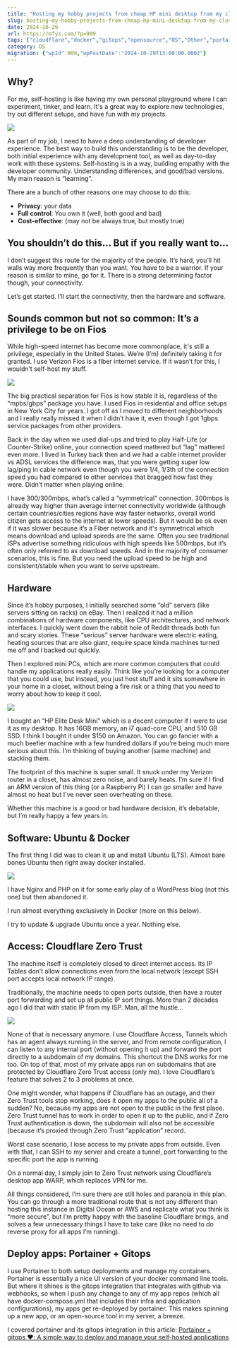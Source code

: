 ```yaml
---
title: "Hosting my hobby projects from cheap HP mini desktop from my closet (Verizon Fios)"
slug: hosting-my-hobby-projects-from-cheap-hp-mini-desktop-from-my-closet-verizon-fios
date: 2024-10-29
url: https://mfyz.com/?p=909
tags: ["cloudflare","docker","gitops","opensource","OS","Other","portainer","selfhost","tunnel","zerotrust"]
category: OS
migration: {"wpId":909,"wpPostDate":"2024-10-29T13:00:00.000Z"}
---
```


## Why?

For me, self-hosting is like having my own personal playground where I can experiment, tinker, and learn. It's a great way to explore new technologies, try out different setups, and have fun with my projects.

![](/images/archive/en/2024/09/1-1600x914.webp)

As part of my job, I need to have a deep understanding of developer experience. The best way to build this understanding is to be the developer, both initial experience with any development tool, as well as day-to-day work with these systems. Self-hosting is in a way, building empathy with the developer community. Understanding differences, and good/bad versions. My main reason is “learning”.

There are a bunch of other reasons one may choose to do this:

*   **Privacy**: your data
*   **Full control**: You own it (well, both good and bad)
*   **Cost-effective**: (may not be always true, but mostly true)

## You shouldn’t do this… But if you really want to…

I don’t suggest this route for the majority of the people. It’s hard, you’ll hit walls way more frequently than you want. You have to be a warrior. If your reason is similar to mine, go for it. There is a strong determining factor though, your connectivity.

Let’s get started. I’ll start the connectivity, then the hardware and software.

## Sounds common but not so common: It’s a privilege to be on Fios

While high-speed internet has become more commonplace, it's still a privilege, especially in the United States. We’re (I’m) definitely taking it for granted. I use Verizon Fios is a fiber internet service. If it wasn’t for this, I wouldn’t self-host my stuff.

![](/images/archive/en/2024/09/2-1600x914.webp)

The big practical separation for Fios is how stable it is, regardless of the “mpbs/gbps” package you have. I used Fios in residential and office setups in New York City for years. I got off as I moved to different neighborhoods and I really really missed it when I didn’t have it, even though I got 1gbps service packages from other providers.

Back in the day when we used dial-ups and tried to play Half-Life (or Counter-Strike) online, your connection speed mattered but “lag” mattered even more. I lived in Turkey back then and we had a cable internet provider vs ADSL services the difference was, that you were getting super low lag/ping in cable network even though you were 1/4, 1/3th of the connection speed you had compared to other services that bragged how fast they were. Didn’t matter when playing online.

I have 300/300mbps, what’s called a “symmetrical” connection. 300mbps is already way higher than average internet connectivity worldwide (although certain countries/cities regions have way faster networks, overall world citizen gets access to the internet at lower speeds). But it would be ok even if it was slower because it’s a Fiber network and it's symmetrical which means download and upload speeds are the same. Often you see traditional ISPs advertise something ridiculous with high speeds like 500mbps, but it’s often only referred to as download speeds. And in the majority of consumer scenarios, this is fine. But you need the upload speed to be high and consistent/stable when you want to serve upstream.

## Hardware

Since it’s hobby purposes, I initially searched some “old” servers (like servers sitting on racks) on eBay. Then I realized it had a million combinations of hardware components, like CPU architectures, and network interfaces. I quickly went down the rabbit hole of Reddit threads both fun and scary stories. These “serious” server hardware were electric eating, heating sources that are also giant, require space kinda machines turned me off and I backed out quickly.

Then I explored mini PCs, which are more common computers that could handle my applications really easily. Think like you’re looking for a computer that you could use, but instead, you just host stuff and it sits somewhere in your home in a closet, without being a fire risk or a thing that you need to worry about how to keep it cool.

![](/images/archive/en/2024/09/3-1-1600x654.jpg)

I bought an “HP Elite Desk Mini” which is a decent computer if I were to use it as my desktop. It has 16GB memory, an i7 quad-core CPU, and 510 GB SSD. I think I bought it under $150 on Amazon. You can go fancier with a much beefier machine with a few hundred dollars if you’re being much more serious about this. I’m thinking of buying another (same machine) and stacking them.

The footprint of this machine is super small. It snuck under my Verizon router in a closet, has almost zero noise, and barely heats. I’m sure if I find an ARM version of this thing (or a Raspberry Pi) I can go smaller and have almost no heat but I've never seen overheating on these.

Whether this machine is a good or bad hardware decision, it’s debatable, but I’m really happy a few years in.

## Software: Ubuntu & Docker

The first thing I did was to clean it up and install Ubuntu (LTS). Almost bare bones Ubuntu then right away docker installed.

![](/images/archive/en/2024/09/4.png)

I have Nginx and PHP on it for some early play of a WordPress blog (not this one) but then abandoned it.

I run almost everything exclusively in Docker (more on this below).

I try to update & upgrade Ubuntu once a year. Nothing else.

## Access: Cloudflare Zero Trust

The machine itself is completely closed to direct internet access. Its IP Tables don’t allow connections even from the local network (except SSH port accepts local network IP range).

Traditionally, the machine needs to open ports outside, then have a router port forwarding and set up all public IP sort things. More than 2 decades ago I did that with static IP from my ISP. Man, all the hustle…

![](/images/archive/en/2024/09/5.svg)

None of that is necessary anymore. I use Cloudflare Access, Tunnels which has an agent always running in the server, and from remote configuration, I can listen to any internal port (without opening it up) and forward the port directly to a subdomain of my domains. This shortcut the DNS works for me too. On top of that, most of my private apps run on subdomains that are protected by Cloudflare Zero Trust access (only me). I love Cloudflare’s feature that solves 2 to 3 problems at once.

One might wonder, what happens if Cloudflare has an outage, and their Zero Trust tools stop working, does it open my apps to the public all of a sudden? No, because my apps are not open to the public in the first place. Zero Trust tunnel has to work in order to open it up to the public, and if Zero Trust authentication is down, the subdomain will also not be accessible (because it’s proxied through Zero Trust “application” record.

Worst case scenario, I lose access to my private apps from outside. Even with that, I can SSH to my server and create a tunnel, port forwarding to the specific port the app is running.

On a normal day, I simply join to Zero Trust network using Cloudflare’s desktop app WARP, which replaces VPN for me.

All things considered, I’m sure there are still holes and paranoia in this plan. You can go through a more traditional route that is not any different than hosting this instance in Digital Ocean or AWS and replicate what you think is “more secure”, but I’m pretty happy with the baseline Cloudflare brings, and solves a few unnecessary things I have to take care (like no need to do reverse proxy for all apps I’m running).

## Deploy apps: Portainer + Gitops

I use Portainer to both setup deployments and manage my containers. Portainer is essentially a nice UI version of your docker command line tools. But where it shines is the gitops integration that integrates with github via webhooks, so when I push any change to any of my app repos (which all have docker-compose.yml that includes their infra and application configurations), my apps get re-deployed by portainer. This makes spinning up a new app, or an open-source tool in my server, a breeze.

I covered portainer and its gitops integration in this article: [Portainer + gitops ❤️: A simple way to deploy and manage your self-hosted applications](https://mfyz.com/portainer-gitops-a-simple-way-to-deploy-and-manage-your-self-hosted-applications/)